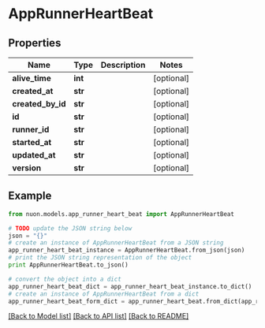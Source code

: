 # AppRunnerHeartBeat


## Properties

Name | Type | Description | Notes
------------ | ------------- | ------------- | -------------
**alive_time** | **int** |  | [optional] 
**created_at** | **str** |  | [optional] 
**created_by_id** | **str** |  | [optional] 
**id** | **str** |  | [optional] 
**runner_id** | **str** |  | [optional] 
**started_at** | **str** |  | [optional] 
**updated_at** | **str** |  | [optional] 
**version** | **str** |  | [optional] 

## Example

```python
from nuon.models.app_runner_heart_beat import AppRunnerHeartBeat

# TODO update the JSON string below
json = "{}"
# create an instance of AppRunnerHeartBeat from a JSON string
app_runner_heart_beat_instance = AppRunnerHeartBeat.from_json(json)
# print the JSON string representation of the object
print AppRunnerHeartBeat.to_json()

# convert the object into a dict
app_runner_heart_beat_dict = app_runner_heart_beat_instance.to_dict()
# create an instance of AppRunnerHeartBeat from a dict
app_runner_heart_beat_form_dict = app_runner_heart_beat.from_dict(app_runner_heart_beat_dict)
```
[[Back to Model list]](../README.md#documentation-for-models) [[Back to API list]](../README.md#documentation-for-api-endpoints) [[Back to README]](../README.md)


